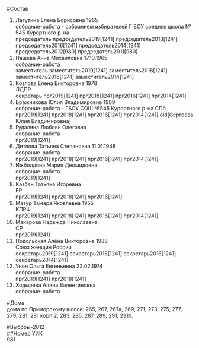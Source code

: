#Состав  
1. Лагутина Елена Борисовна 1965  
    собрание-работа - собранием избирателей Г БОУ средняя школа № 545 Курортного р-на  
    председатель председатель2019[1241] председатель2018[1241] председатель2016[1241] председатель2014[1241] председатель2012[980] председатель2011[980]  
2. Нашева Анна Михайловна 17.10.1965  
    собрание-работа  
    заместитель заместитель2019[1241] заместитель2018[1241] заместитель2016[1241] заместитель2014[1241]  
3. Козлова Елена Викторовна 1978  
    ЛДПР  
    секретарь прг2019[1241] прг2018[1241] прг2016[1241] прг2014[1241]  
4. Бражникова Юлия Владимировна 1989  
    собрание-работа - ГБОУ СОШ №545 Курортного р-на СПб  
    прг2019[1241] прг2018[1241] прг2016[1241] прг2014[1241] old[Сергеева Юлия Владимировна]  
5. Гудалина Любовь Олеговна  
    собрание-работа  
    прг2019[1241]  
6. Дитлова Татьяна Степановна 11.01.1948  
    собрание-работа  
    прг2019[1241] прг2018[1241] прг2016[1241] прг2014[1241]  
7. Ижболдина Мария Деомидовна  
    собрание-работа  
    прг2019[1241]  
8. Казбан Татьяна Игоревна  
    ЕР  
    прг2019[1241] прг2018[1241] прг2016[1241]  
9. Мазур Тамара Яковлевна 1955  
    КПРФ  
    прг2019[1241] прг2018[1241] прг2016[1241] прг2014[1241]  
10. Макарова Надежда Николаевна  
    СР  
    прг2019[1241]  
11. Подольская Алёна Викторовна 1988  
    Союз женщин России  
    секретарь2019[1241] секретарь2018[1241] секретарь2016[1241] секретарь2014[1241]  
12. Унон Ольга Евгеньевна 22.02.1974  
    собрание-работа  
    прг2019[1241] прг2018[1241]  
13. Ходырева Алина Валентиновна  
    собрание-работа  
  
#Дома  
дома по Приморскому шоссе: 265, 267, 267а, 269, 271, 273, 275, 277, 279, 281, 281 корп.2, 283, 285, 287, 289, 291, 291б.  
  
#Выборы-2012  
##Номер УИК  
981  
